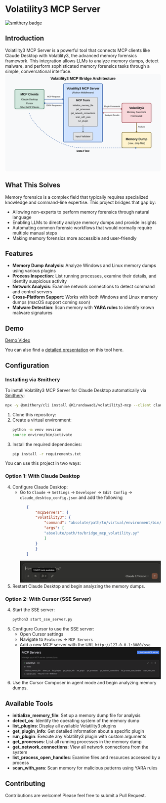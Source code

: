 # Volatility3 MCP Server

[![smithery badge](https://smithery.ai/badge/@Kirandawadi/volatility3-mcp)](https://smithery.ai/server/@Kirandawadi/volatility3-mcp)

## Introduction
Volatility3 MCP Server is a powerful tool that connects MCP clients like Claude Desktop with Volatility3, the advanced memory forensics framework. This integration allows LLMs to analyze memory dumps, detect malware, and perform sophisticated memory forensics tasks through a simple, conversational interface.
![Architecture Diagram](./attachments/architecture-diagram.svg)

## What This Solves
Memory forensics is a complex field that typically requires specialized knowledge and command-line expertise. This project bridges that gap by:
- Allowing non-experts to perform memory forensics through natural language
- Enabling LLMs to directly analyze memory dumps and provide insights
- Automating common forensic workflows that would normally require multiple manual steps
- Making memory forensics more accessible and user-friendly

## Features
- **Memory Dump Analysis**: Analyze Windows and Linux memory dumps using various plugins
- **Process Inspection**: List running processes, examine their details, and identify suspicious activity
- **Network Analysis**: Examine network connections to detect command and control servers
- **Cross-Platform Support**: Works with both Windows and Linux memory dumps (macOS support coming soon)
- **Malware Detection**: Scan memory with **YARA rules** to identify known malware signatures

## Demo
[Demo Video](https://1drv.ms/v/c/b3eb1096e4f4a3a8/EfKIAsM9zUpGtXjJMDn0zywB-R3UnwvYD4yX71q1CinfRw?e=lke0Ox)

You can also find a [detailed presentation](./attachments/project-presentation.pdf) on this tool here.

## Configuration

### Installing via Smithery

To install Volatility3 MCP Server for Claude Desktop automatically via [Smithery](https://smithery.ai/server/@Kirandawadi/volatility3-mcp):

```bash
npx -y @smithery/cli install @Kirandawadi/volatility3-mcp --client claude
```

1. Clone this repository:
2. Create a virtual environment:
   ```bash
   python -m venv environ
   source environ/bin/activate
   ```
3. Install the required dependencies:
   ```bash
   pip install -r requirements.txt
   ```

You can use this project in two ways:

### Option 1: With Claude Desktop
4. Configure Claude Desktop:
   - Go to `Claude` -> `Settings` -> `Developer` -> `Edit Config` -> `claude_desktop_config.json` and add the following
     ```json
        {
            "mcpServers": {
            "volatility3": {
                "command": "absolute/path/to/virtual/environment/bin/python3",
                "args": [
                "absolute/path/to/bridge_mcp_volatility.py"
                ]
            }
            }
        }
     ```
        ![Tools available in Claude Desktop](./attachments/Claude-Config.png)
5. Restart Claude Desktop and begin analyzing the memory dumps.

### Option 2: With Cursor (SSE Server)
4. Start the SSE server:
   ```bash
   python3 start_sse_server.py
   ```
4. Configure Cursor to use the SSE server:
   - Open Cursor settings
   - Navigate to `Features` -> `MCP Servers`
   - Add a new MCP server with the URL `http://127.0.0.1:8080/sse`
![Cursor Composer](./attachments/Cursor-Config.png)
6. Use the Cursor Composer in agent mode and begin analyzing memory dumps.

## Available Tools

- **initialize_memory_file**: Set up a memory dump file for analysis
- **detect_os**: Identify the operating system of the memory dump
- **list_plugins**: Display all available Volatility3 plugins
- **get_plugin_info**: Get detailed information about a specific plugin
- **run_plugin**: Execute any Volatility3 plugin with custom arguments
- **get_processes**: List all running processes in the memory dump
- **get_network_connections**: View all network connections from the system
- **list_process_open_handles**: Examine files and resources accessed by a process
- **scan_with_yara**: Scan memory for malicious patterns using YARA rules

## Contributing
Contributions are welcome! Please feel free to submit a Pull Request.
